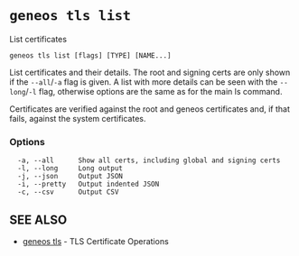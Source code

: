 # `geneos tls list`

List certificates

```text
geneos tls list [flags] [TYPE] [NAME...]
```

List certificates and their details. The root and signing certs are only
shown if the `--all`/`-a` flag is given. A list with more details can be
seen with the `--long`/`-l` flag, otherwise options are the same as for
the main ls command.

Certificates are verified against the root and geneos certificates and,
if that fails, against the system certificates.
### Options

```text
  -a, --all      Show all certs, including global and signing certs
  -l, --long     Long output
  -j, --json     Output JSON
  -i, --pretty   Output indented JSON
  -c, --csv      Output CSV
```

## SEE ALSO

* [geneos tls](geneos_tls.md)	 - TLS Certificate Operations
